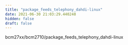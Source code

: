 ```yaml
---
title: "package_feeds_telephony_dahdi-linux"
date: 2021-06-30 21:03:29.440248
hidden: false
draft: false
---
```


bcm27xx/bcm2710/package_feeds_telephony_dahdi-linux

